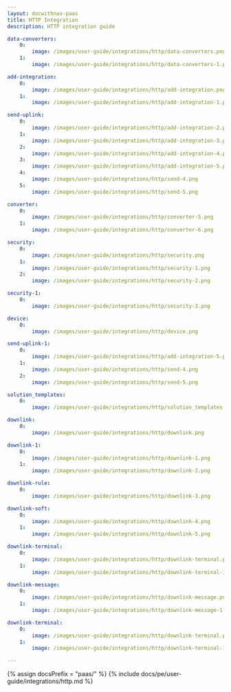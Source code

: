 ```yaml
---
layout: docwithnav-paas
title: HTTP Integration
description: HTTP integration guide 

data-converters:
    0:
        image: /images/user-guide/integrations/http/data-converters.png
    1:
        image: /images/user-guide/integrations/http/data-converters-1.png

add-integration:
    0:
        image: /images/user-guide/integrations/http/add-integration.png
    1:
        image: /images/user-guide/integrations/http/add-integration-1.png

send-uplink:
    0:
        image: /images/user-guide/integrations/http/add-integration-2.png
    1:
        image: /images/user-guide/integrations/http/add-integration-3.png
    2:
        image: /images/user-guide/integrations/http/add-integration-4.png
    3:
        image: /images/user-guide/integrations/http/add-integration-5.png
    4:
        image: /images/user-guide/integrations/http/send-4.png
    5:
        image: /images/user-guide/integrations/http/send-5.png

converter:
    0:
        image: /images/user-guide/integrations/http/converter-5.png
    1:
        image: /images/user-guide/integrations/http/converter-6.png

security:
    0:
        image: /images/user-guide/integrations/http/security.png
    1:
        image: /images/user-guide/integrations/http/security-1.png
    2:
        image: /images/user-guide/integrations/http/security-2.png

security-1:
    0:
        image: /images/user-guide/integrations/http/security-3.png

device:
    0:
        image: /images/user-guide/integrations/http/device.png

send-uplink-1:
    0:
        image: /images/user-guide/integrations/http/add-integration-5.png
    1:
        image: /images/user-guide/integrations/http/send-4.png
    2:
        image: /images/user-guide/integrations/http/send-5.png

solution_templates:
    0:
        image: /images/user-guide/integrations/http/solution_templates.png

downlink:
    0:
        image: /images/user-guide/integrations/http/downlink.png

downlink-1:
    0:
        image: /images/user-guide/integrations/http/downlink-1.png
    1:
        image: /images/user-guide/integrations/http/downlink-2.png

downlink-rule:
    0:
        image: /images/user-guide/integrations/http/downlink-3.png

downlink-soft:
    0:
        image: /images/user-guide/integrations/http/downlink-4.png
    1:
        image: /images/user-guide/integrations/http/downlink-5.png

downlink-terminal:
    0:
        image: /images/user-guide/integrations/http/downlink-terminal.png
    1:
        image: /images/user-guide/integrations/http/downlink-terminal-1.png

downlink-message:
    0:
        image: /images/user-guide/integrations/http/downlink-message.png
    1:
        image: /images/user-guide/integrations/http/downlink-message-1.png

downlink-terminal:
    0:
        image: /images/user-guide/integrations/http/downlink-terminal.png
    1:
        image: /images/user-guide/integrations/http/downlink-terminal-1.png

---
```

{% assign docsPrefix = "paas/" %}
{% include docs/pe/user-guide/integrations/http.md %}
